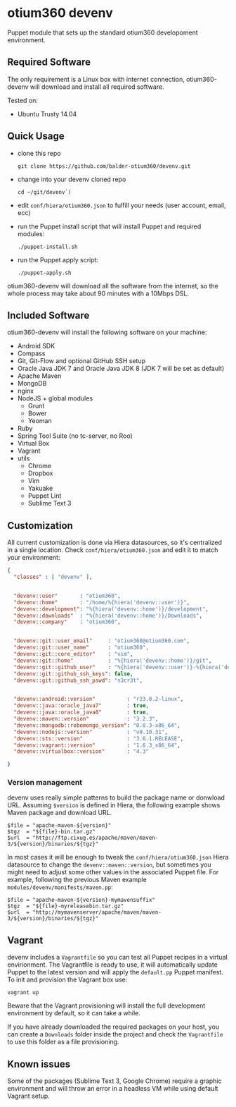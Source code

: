 # otium360 devenv

Puppet module that sets up the standard otium360 developoment environment.


## Required Software

The only requirement is a Linux box with internet connection, otium360-devenv will download and install all required software.

Tested on:

  * Ubuntu Trusty 14.04

## Quick Usage

  * clone this repo

        git clone https://github.com/balder-otium360/devenv.git
  * change into your devenv cloned repo

        cd ~/git/devenv`)
  * edit `conf/hiera/otium360.json` to fulfill your needs (user account, email, ecc)
  * run the Puppet install script that will install Puppet and required modules:

        ./puppet-install.sh
  * run the Puppet apply script:

        ./puppet-apply.sh
  otium360-devenv will download all the software from the internet, so the whole process may take about 90 minutes with a 10Mbps DSL.

## Included Software

otium360-devenv will install the following software on your machine:

  * Android SDK
  * Compass
  * Git, Git-Flow and optional GitHub SSH setup
  * Oracle Java JDK 7 and Oracle Java JDK 8 (JDK 7 will be set as default)
  * Apache Maven
  * MongoDB
  * nginx
  * NodeJS + global modules
    - Grunt
    - Bower
    - Yeoman
  * Ruby
  * Spring Tool Suite (no tc-server, no Roo)
  * Virtual Box
  * Vagrant
  * utils
    - Chrome
    - Dropbox
    - Vim
    - Yakuake
    - Puppet Lint
    - Sublime Text 3

## Customization

All current customization is done via Hiera datasources, so it's centralized in a single location. Check `conf/hiera/otium360.json` and edit it to match your environment:

```json
{
  "classes" : [ "devenv" ],


  "devenv::user"       : "otium360",
  "devenv::home"       : "/home/%{hiera('devenv::user')}",
  "devenv::development": "%{hiera('devenv::home')}/development",
  "devenv::downloads"  : "%{hiera('devenv::home')}/Downloads",
  "devenv::company"    : "otium360",


  "devenv::git::user_email"     : "otium360@otium360.com",
  "devenv::git::user_name"      : "otium360",
  "devenv::git::core_editor"    : "vim",
  "devenv::git::home"           : "%{hiera('devenv::home')}/git",
  "devenv::git::github_user"    : "%{hiera('devenv::user')}-%{hiera('devenv::company')}",
  "devenv::git::github_ssh_keys": false,
  "devenv::git::github_ssh_pswd": "s3cr3t",


  "devenv::android::version"          : "r23.0.2-linux",
  "devenv::java::oracle_java7"        : true,
  "devenv::java::oracle_java8"        : true,
  "devenv::maven::version"            : "3.2.3",
  "devenv::mongodb::robomongo_version": "0.8.3-x86_64",
  "devenv::nodejs::version"           : "v0.10.31",
  "devenv::sts::version"              : "3.6.1.RELEASE",
  "devenv::vagrant::version"          : "1.6.3_x86_64",
  "devenv::virtualbox::version"       : "4.3"

}
```

### Version management

devenv uses really simple patterns to build the package name or donwload URL. Assuming `$version` is defined in Hiera, the following example shows Maven package and download URL.

    $file = "apache-maven-${version}"
    $tgz  = "${file}-bin.tar.gz"
    $url  = "http://ftp.cixug.es/apache/maven/maven-3/${version}/binaries/${tgz}"

In most cases it will be enough to tweak the `conf/hiera/otium360.json` Hiera datasource to change the `devenv::maven::version`, but sometimes you might need to adjust some other values in the associated Puppet file. For example, following the previous Maven example `modules/devenv/manifests/maven.pp`:

    $file = "apache-maven-${version}-mymavensuffix"
    $tgz  = "${file}-myreleasebin.tar.gz"
    $url  = "http://mymavenserver/apache/maven/maven-3/${version}/binaries/${tgz}"


## Vagrant

devenv includes a `Vagrantfile` so you can test all Puppet recipes in a virtual envirionment. The Vagrantfile is ready to use, it will automatically update Puppet to the latest version and will apply the `default.pp` Puppet manifest. To init and provision the Vagrant box use:

    vagrant up
    
Beware that the Vagrant provisioning will install the full development environment by default, so it can take a while.

If you have already downloaded the required packages on your host, you can create a `Downloads` folder inside the project and check the `Vagrantfile` to use this folder as a file provisioning.

## Known issues

Some of the packages (Sublime Text 3, Google Chrome) require a graphic environment and will throw an error in a headless VM while using default Vagrant setup.
